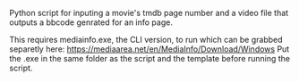 Python script for inputing a movie's tmdb page number and a video file that outputs a bbcode genrated for an info page.

This requires mediainfo.exe, the CLI version, to run which can be grabbed separetly here:
https://mediaarea.net/en/MediaInfo/Download/Windows
Put the .exe in the same folder as the script and the template before running the script.
